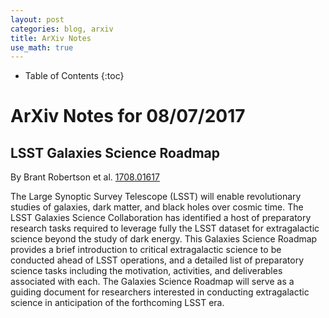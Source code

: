 ```yaml
---
layout: post
categories: blog, arxiv
title: ArXiv Notes
use_math: true
---
```


* Table of Contents
{:toc}


# ArXiv Notes for 08/07/2017

## LSST Galaxies Science Roadmap

By Brant Robertson et al. [1708.01617](https://arxiv.org/abs/1708.01617)

The Large Synoptic Survey Telescope (LSST) will enable revolutionary studies of galaxies, dark matter, and black holes over cosmic time. The LSST Galaxies Science Collaboration has identified a host of preparatory research tasks required to leverage fully the LSST dataset for extragalactic science beyond the study of dark energy. This Galaxies Science Roadmap provides a brief introduction to critical extragalactic science to be conducted ahead of LSST operations, and a detailed list of preparatory science tasks including the motivation, activities, and deliverables associated with each. The Galaxies Science Roadmap will serve as a guiding document for researchers interested in conducting extragalactic science in anticipation of the forthcoming LSST era.

